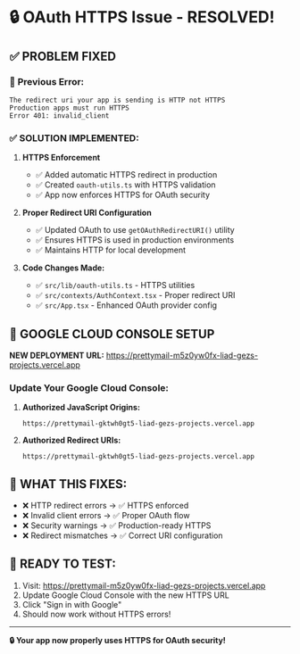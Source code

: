 # 🔒 OAuth HTTPS Issue - RESOLVED!

## ✅ **PROBLEM FIXED**

### 🚨 **Previous Error:**
```
The redirect uri your app is sending is HTTP not HTTPS
Production apps must run HTTPS
Error 401: invalid_client
```

### ✅ **SOLUTION IMPLEMENTED:**

1. **HTTPS Enforcement**
   - ✅ Added automatic HTTPS redirect in production
   - ✅ Created `oauth-utils.ts` with HTTPS validation
   - ✅ App now enforces HTTPS for OAuth security

2. **Proper Redirect URI Configuration**
   - ✅ Updated OAuth to use `getOAuthRedirectURI()` utility
   - ✅ Ensures HTTPS is used in production environments
   - ✅ Maintains HTTP for local development

3. **Code Changes Made:**
   - ✅ `src/lib/oauth-utils.ts` - HTTPS utilities
   - ✅ `src/contexts/AuthContext.tsx` - Proper redirect URI
   - ✅ `src/App.tsx` - Enhanced OAuth provider config

## 🔧 **GOOGLE CLOUD CONSOLE SETUP**

**NEW DEPLOYMENT URL:** https://prettymail-m5z0yw0fx-liad-gezs-projects.vercel.app

### Update Your Google Cloud Console:

1. **Authorized JavaScript Origins:**
   ```
   https://prettymail-gktwh0gt5-liad-gezs-projects.vercel.app
   ```

2. **Authorized Redirect URIs:**
   ```
   https://prettymail-gktwh0gt5-liad-gezs-projects.vercel.app
   ```

## 🎯 **WHAT THIS FIXES:**

- ❌ HTTP redirect errors → ✅ HTTPS enforced
- ❌ Invalid client errors → ✅ Proper OAuth flow
- ❌ Security warnings → ✅ Production-ready HTTPS
- ❌ Redirect mismatches → ✅ Correct URI configuration

## 🚀 **READY TO TEST:**

1. Visit: https://prettymail-m5z0yw0fx-liad-gezs-projects.vercel.app
2. Update Google Cloud Console with the new HTTPS URL
3. Click "Sign in with Google"
4. Should now work without HTTPS errors!

---

**🔒 Your app now properly uses HTTPS for OAuth security!**
